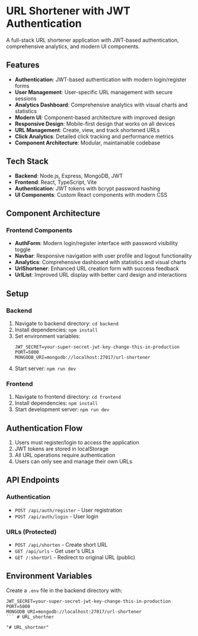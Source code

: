 # URL Shortener with JWT Authentication

A full-stack URL shortener application with JWT-based authentication, comprehensive analytics, and modern UI components.

## Features

- **Authentication**: JWT-based authentication with modern login/register forms
- **User Management**: User-specific URL management with secure sessions
- **Analytics Dashboard**: Comprehensive analytics with visual charts and statistics
- **Modern UI**: Component-based architecture with improved design
- **Responsive Design**: Mobile-first design that works on all devices
- **URL Management**: Create, view, and track shortened URLs
- **Click Analytics**: Detailed click tracking and performance metrics
- **Component Architecture**: Modular, maintainable codebase

## Tech Stack

- **Backend**: Node.js, Express, MongoDB, JWT
- **Frontend**: React, TypeScript, Vite
- **Authentication**: JWT tokens with bcrypt password hashing
- **UI Components**: Custom React components with modern CSS

## Component Architecture

### Frontend Components
- **AuthForm**: Modern login/register interface with password visibility toggle
- **Navbar**: Responsive navigation with user profile and logout functionality  
- **Analytics**: Comprehensive dashboard with statistics and visual charts
- **UrlShortener**: Enhanced URL creation form with success feedback
- **UrlList**: Improved URL display with better card design and interactions

## Setup

### Backend
1. Navigate to backend directory: `cd backend`
2. Install dependencies: `npm install`
3. Set environment variables:
   ```
   JWT_SECRET=your-super-secret-jwt-key-change-this-in-production
   PORT=5000
   MONGODB_URI=mongodb://localhost:27017/url-shortener
   ```
4. Start server: `npm run dev`

### Frontend
1. Navigate to frontend directory: `cd frontend`
2. Install dependencies: `npm install`
3. Start development server: `npm run dev`

## Authentication Flow

1. Users must register/login to access the application
2. JWT tokens are stored in localStorage
3. All URL operations require authentication
4. Users can only see and manage their own URLs

## API Endpoints

### Authentication
- `POST /api/auth/register` - User registration
- `POST /api/auth/login` - User login

### URLs (Protected)
- `POST /api/shorten` - Create short URL
- `GET /api/urls` - Get user's URLs
- `GET /:shortUrl` - Redirect to original URL (public)

## Environment Variables

Create a `.env` file in the backend directory with:
```
JWT_SECRET=your-super-secret-jwt-key-change-this-in-production
PORT=5000
MONGODB_URI=mongodb://localhost:27017/url-shortener
``` #   U R L _ s h o r t n e r 
 
 "# URL_shortner" 
